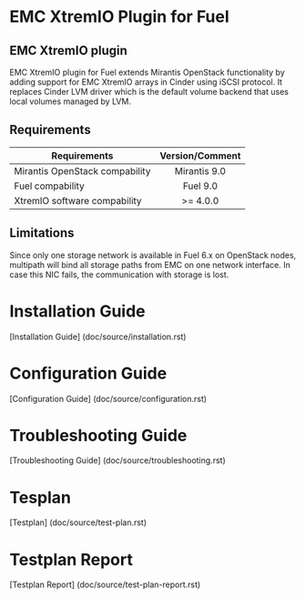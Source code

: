EMC XtremIO Plugin for Fuel
===========================

EMC XtremIO plugin
------------------

EMC XtremIO plugin for Fuel extends Mirantis OpenStack functionality by adding
support for EMC XtremIO arrays in Cinder using iSCSI protocol. It replaces Cinder
LVM driver which is the default volume backend that uses local volumes
managed by LVM.

Requirements
------------

| Requirements                   | Version/Comment |
| ------------------------------ |:---------------:|
| Mirantis OpenStack compability | Mirantis 9.0    |
| Fuel compability               | Fuel 9.0        |
| XtremIO software compability   | >= 4.0.0        |




Limitations
-----------

Since only one storage network is available in Fuel 6.x on OpenStack nodes,
multipath will bind all storage paths from EMC on one network interface.
In case this NIC fails, the communication with storage is lost.

Installation Guide
==================

[Installation Guide] (doc/source/installation.rst)

Configuration Guide
===================

[Configuration Guide] (doc/source/configuration.rst)

Troubleshooting Guide
=====================

[Troubleshooting Guide] (doc/source/troubleshooting.rst)

Tesplan
=======

[Testplan] (doc/source/test-plan.rst)

Testplan Report
===============

[Testplan Report] (doc/source/test-plan-report.rst)

